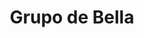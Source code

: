 ---
title: "Grupo de Bella"
url: /ciudad-autonoma-de-buenos-aires/grupo-de-bella/
shop: Immobilien
---